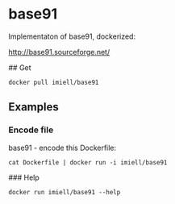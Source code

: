 # base91

Implementaton of base91, dockerized:

http://base91.sourceforge.net/

## Get

```
docker pull imiell/base91
```

## Examples

### Encode file

base91 - encode this Dockerfile:

```
cat Dockerfile | docker run -i imiell/base91
```

### Help

```
docker run imiell/base91 --help
```
